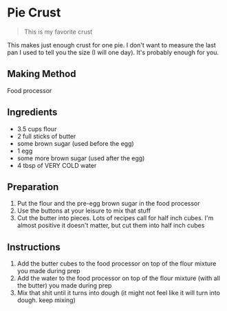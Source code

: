 # Pie Crust

> This is my favorite crust

This makes just enough crust for one pie. I don't want to measure the last pan I used to tell you the size (I will one day). It's probably enough for you.

## Making Method

Food processor

## Ingredients

* 3.5 cups flour
* 2 full sticks of butter
* some brown sugar (used before the egg)
* 1 egg
* some more brown sugar (used after the egg)
* 4 tbsp of VERY COLD water

## Preparation

1. Put the flour and the pre-egg brown sugar in the food processor
1. Use the buttons at your leisure to mix that stuff
1. Cut the butter into pieces. Lots of recipes call for half inch cubes. I'm almost positive it doesn't matter, but cut them into half inch cubes

## Instructions

1. Add the butter cubes to the food processor on top of the flour mixture you made during prep
1. Add the water to the food processor on top of the flour mixture (with all the butter) you made during prep
1. Mix that shit until it turns into dough (it might not feel like it will turn into dough. keep mixing)

